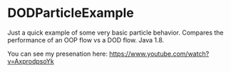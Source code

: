# DODParticleExample

Just a quick example of some very basic particle behavior. Compares the performance of an OOP flow vs a DOD flow. Java 1.8.

You can see my presenation here: https://www.youtube.com/watch?v=AxprodpsoYk

